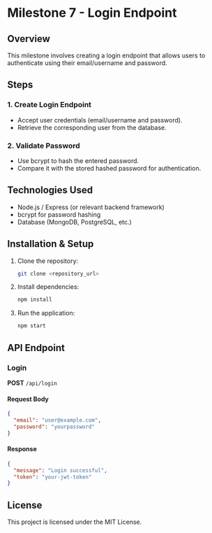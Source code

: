 # Milestone 7 - Login Endpoint

## Overview
This milestone involves creating a login endpoint that allows users to authenticate using their email/username and password.

## Steps

### 1. Create Login Endpoint
- Accept user credentials (email/username and password).
- Retrieve the corresponding user from the database.

### 2. Validate Password
- Use bcrypt to hash the entered password.
- Compare it with the stored hashed password for authentication.

## Technologies Used
- Node.js / Express (or relevant backend framework)
- bcrypt for password hashing
- Database (MongoDB, PostgreSQL, etc.)

## Installation & Setup
1. Clone the repository:
   ```sh
   git clone <repository_url>
   ```
2. Install dependencies:
   ```sh
   npm install
   ```
3. Run the application:
   ```sh
   npm start
   ```

## API Endpoint
### Login
**POST** `/api/login`
#### Request Body
```json
{
  "email": "user@example.com",
  "password": "yourpassword"
}
```
#### Response
```json
{
  "message": "Login successful",
  "token": "your-jwt-token"
}
```

## License
This project is licensed under the MIT License.
